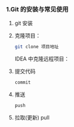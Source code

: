 ###  1.Git 的安装与常见使用



1. git 安装 

2. 克隆项目：

   ``` bash
   git clone 项目地址
   ```

   IDEA 中克隆远程项目：

3. 提交代码

   ```bash
   commit
   ```

4. 推送 

   ```bash
   push
   ```

5. 拉取(更新) pull

